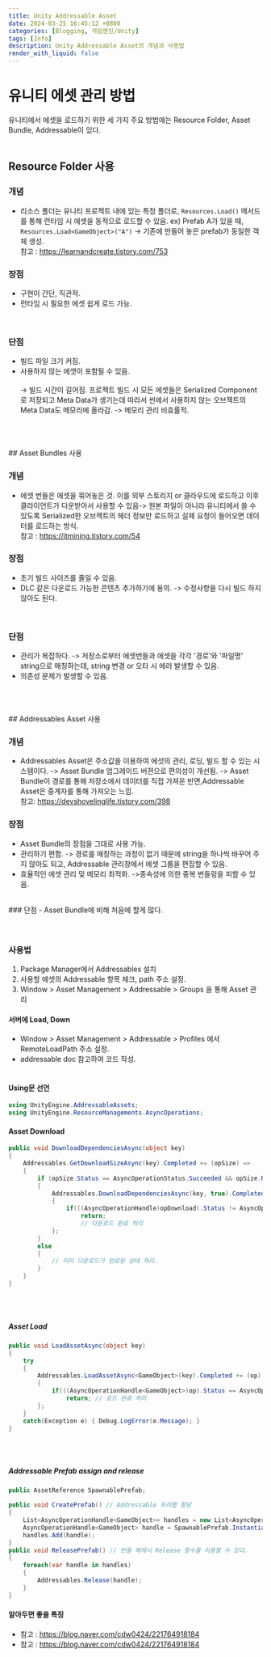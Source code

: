 ```yaml
---
title: Unity Addressable Asset
date: 2024-03-25 16:45:12 +0800
categories: [Blogging, 게임엔진/Unity]
tags: [Info]
description: Unity Addressable Asset의 개념과 사용법
render_with_liquid: false
---
```


# 유니티 에셋 관리 방법

유니티에서 에셋을 로드하기 위한 세 가지 주요 방법에는 Resource Folder, Asset Bundle, Addressable이 있다. 
<br>
<br>
## Resource Folder 사용

### 개념
- 리소스 폴더는 유니티 프로젝트 내에 있는 특정 폴더로, `Resources.Load()` 메서드를 통해 런타임 시 에셋을 동적으로 로드할 수 있음. ex) Prefab A가 있을 때, `Resources.Load<GameObject>("A")` -> 기존에 만들어 놓은 prefab가 동일한 객체 생성. <br>참고 : <https://learnandcreate.tistory.com/753>

### 장점
- 구현이 간단, 직관적.
- 런타임 시 필요한 에셋 쉽게 로드 가능.
<br>

### 단점
- 빌드 파일 크기 커짐. 
- 사용하지 않는 에셋이 포함될 수 있음.<br><br>
&rightarrow; 빌드 시간이 길어짐. 프로젝트 빌드 시 모든 에셋들은 Serialized Component로 저장되고 Meta Data가 생기는데 따라서 씬에서 사용하지 않는 오브젝트의 Meta Data도 메모리에 올라감. -> 메모리 관리 비효률적.
<br>
<br>
<br>
## Asset Bundles 사용

### 개념
- 에셋 번들은 에셋을 묶어놓은 것. 이를 외부 스토리지 or 클라우드에 로드하고 이후 클라이언트가 다운받아서 사용할 수 있음-> 원본 파일이 아니라 유니티에서 쓸 수 있도록 Serialized한 오브젝트의 헤더 정보만 로드하고 실제 요청이 들어오면 데이터를 로드하는 방식.<br>
참고 :
<https://itmining.tistory.com/54>

### 장점
- 초기 빌드 사이즈를 줄일 수 있음.
- DLC 같은 다운로드 가능한 콘텐츠 추가하기에 용의. -> 수정사항을 다시 빌드 하지 않아도 된다.
<br>

### 단점
- 관리가 복잡하다. -> 저장소로부터 에셋번들과 에셋을 각각 '경로'와 '파일명' string으로 매칭하는데, string 변경 or 오타 시 에러 발생할 수 있음.
- 의존성 문제가 발생할 수 있음. 
<br>
<br>
<br>
## Addressables Asset 사용

### 개념
- Addressables Asset은 주소값을 이용하여 에섯의 관리, 로딩, 빌드 할 수 있는 시스템이다. -> Asset Bundle 업그레이드 버젼으로 편의성이 개선됨. -> Asset Bundle이 경로를 통해 저장소에서 데이터를 직접 가져온 반면,Addressable Asset은 중계자를 통해 가져오는 느낌.<br>
참고: <https://devshovelinglife.tistory.com/398>

### 장점
- Asset Bundle의 장점을 그대로 사용 가능. 
- 관리하기 편함. -> 경로를 매칭하는 과정이 없기 때문에 string을 하나씩 바꾸어 주지 않아도 되고, Addressable 관리창에서 에셋 그룹을 편집할 수 있음.
- 효율적인 에셋 관리 및 메모리 최적화. ->종속성에 의한 중복 번들링을 피할 수 있음.
<br>
### 단점
- Asset Bundle에 비해 처음에 할게 많다.
<br>
<br>
<br>

### 사용법
1. Package Manager에서 Addressables 설치
2. 사용할 에셋의 Addressable 항목 체크, path 주소 설정.
3. Window > Asset Management > Addressable > Groups 을 통해 Asset 관리
#### 서버에 Load, Down
- Window > Asset Management > Addressable > Profiles 에서 RemoteLoadPath 주소 설정.
- addressable doc 참고하여 코드 작성. <Br><br>

#### Using문 선언
```c#
using UnityEngine.AddressableAssets;
using UnityEngine.ResourceManagements.AsyncOperations;
```
#### Asset Download
```c#
public void DownloadDependenciesAsync(object key)
{
    Addressables.GetDownloadSizeAsync(key).Completed += (opSize) =>
    {
        if (opSize.Status == AsyncOperationStatus.Succeeded && opSize.Result >0)
        {
            Addressables.DownloadDependenciesAsync(key, true).Completed += (opDownload)=>
            {
                if(((AsyncOperationHandle)opDownload).Status != AsyncOperationStatus.Succeeded)
                    return; 
                    // 다운로드 완료 처리
            };
        }
        else
        {
            // 이미 다운로드가 완료된 상태 처리.
        }
    }
}
```
<br></br>

##### Asset Load
```c#
public void LoadAssetAsync(object key)
{
    try
    {
        Addressables.LoadAssetAsync<GameObject>(key).Completed += (op) =>
        {
            if(((AsyncOperationHandle<GameObject>)op).Status == AsyncOperationStatus.Succeeded)
                return; // 로드 완료 처리
        };
    }
    catch(Exception e) { Debug.LogError(e.Message); }
}
```
<br></br>

##### Addressable Prefab assign and release
```c#
public AssetReference SpawnablePrefab;

public void CreatePrefab() // Addressable 프리팹 할당
{
    List<AsyncOperationHandle<GameObject>> handles = new List<AsyncOperationHandle<GameObject>>();
    AsyncOperationHandle<GameObject> handle = SpawnablePrefab.InstantiateAsync();
    handles.Add(handle);
}
public void ReleasePrefab() // 번들 해제시 Release 함수를 이용할 수 있다.
{
    foreach(var handle in handles)
    {
        Addressables.Release(handle);
    }
}
```
#### 알아두면 좋을 특징
- 참고 : <https://blog.naver.com/cdw0424/221764918184>
- 참고 : <https://blog.naver.com/cdw0424/221764918184>